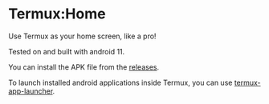 # Termux:Home
Use Termux as your home screen, like a pro!

Tested on and built with android 11.

You can install the APK file from the [releases](https://github.com/zenarvus/termux-home/releases/tag/v2.0).

To launch installed android applications inside Termux, you can use [termux-app-launcher](https://github.com/zenarvus/termux-app-launcher).
